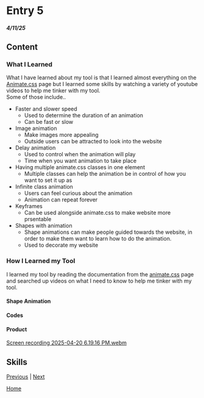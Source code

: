 # Entry 5
##### 4/11/25

## Content
### What I Learned
What I have learned about my tool is that I learned almost everything on the [Animate.css](https://animate.style/) page but I learned some skills by watching a variety of youtube videos to help me tinker with my tool.         
Some of those include..
 * Faster and slower speed
    *    Used to determine the duration of an animation
    *    Can be fast or slow
 * Image animation
    *    Make images more appealing
    *    Outside users can be attracted to look into the website
 * Delay animation
    *    Used to control when the animation will play
    *    Time when you want animation to take place
 * Having multiple animate.css classes in one element
    *    Multiple classes can help the animation be in control of how you want to set it up as 
 * Infinite class animation
    *    Users can feel curious about the animation
    *    Animation can repeat forever 
 * Keyframes
    *    Can be used alongside animate.css to make website more prsentable 
 * Shapes with animation
    *    Shape animations can make people guided towards the website, in order to make them want to learn how to do the animation.
    *    Used to decorate my website      
### How I Learned my Tool
I learned my tool by reading the documentation from the [animate.css](https://animate.style/#documentation) page and searched up videos on what I need to know to help me tinker with my tool.

#### Shape Animation

#### Codes

#### Product
[Screen recording 2025-04-20 6.19.16 PM.webm](https://github.com/user-attachments/assets/9d645986-9cca-45f3-9fd3-572f9644920c)

## Skills


[Previous](entry04.md) | [Next](entry06.md)

[Home](../README.md)
